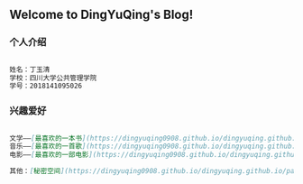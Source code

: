 ## Welcome to DingYuQing's Blog!


### 个人介绍

```markdown

姓名：丁玉清
学校：四川大学公共管理学院
学号：2018141095026

```
### 兴趣爱好
```markdown

文学——[最喜欢的一本书](https://dingyuqing0908.github.io/dingyuqing.github.io/book.html)
音乐——[最喜欢的一首歌](https://dingyuqing0908.github.io/dingyuqing.github.io/song.html)
电影——[最喜欢的一部电影](https://dingyuqing0908.github.io/dingyuqing.github.io/film.html)

其他：[秘密空间](https://dingyuqing0908.github.io/dingyuqing.github.io/password.html)

```

